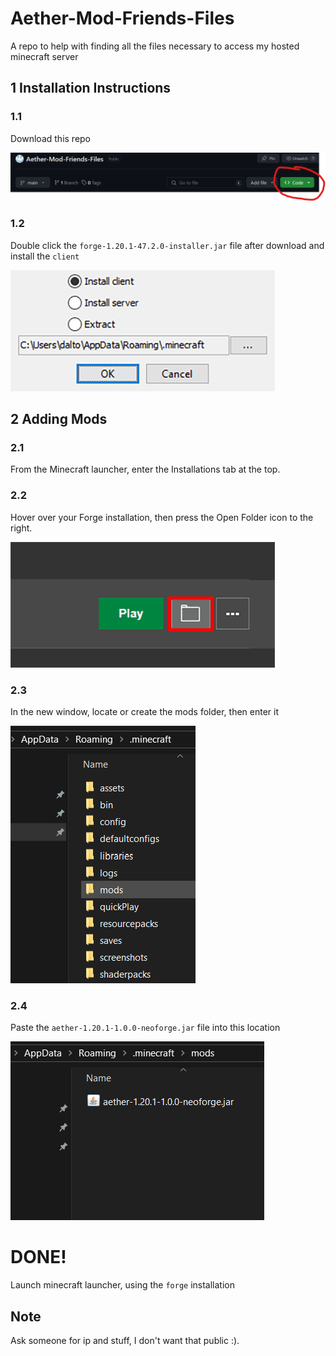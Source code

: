 # Aether-Mod-Friends-Files
 A repo to help with finding all the files necessary to access my hosted minecraft server

## 1 Installation Instructions

### 1.1

Download this repo

![download](photos/github-download.png)

### 1.2
Double click the `forge-1.20.1-47.2.0-installer.jar` file after download and install the `client`

![forge install](photos/ClientSideMods-ForgeInstall.png)

## 2 Adding Mods

### 2.1
From the Minecraft launcher, enter the Installations tab at the top.

### 2.2
Hover over your Forge installation, then press the Open Folder icon to the right.

![Open Folder](photos/ClientSideMods-OpenFolder.png)

### 2.3
In the new window, locate or create the mods folder, then enter it

![Create Mods Folder](photos/mods-folder.png)

### 2.4 
Paste the `aether-1.20.1-1.0.0-neoforge.jar` file into this location

![Paste Aether](photos/aether-mod-paste.png)

# DONE!
Launch minecraft launcher, using the `forge` installation

## Note
Ask someone for ip and stuff, I don't want that public :).

